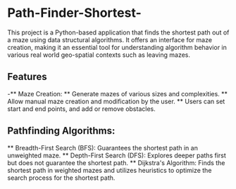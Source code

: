 # Path-Finder-Shortest-
This project is a Python-based application that finds the shortest path out of a maze using data structural algorithms. It offers an interface for maze creation, making it an essential tool for understanding algorithm behavior in various real world geo-spatial contexts such as leaving mazes.

## Features
-** Maze Creation:
** Generate mazes of various sizes and complexities.
** Allow manual maze creation and modification by the user.
** Users can set start and end points, and add or remove obstacles.

## Pathfinding Algorithms:
** Breadth-First Search (BFS): Guarantees the shortest path in an unweighted maze.
** Depth-First Search (DFS): Explores deeper paths first but does not guarantee the shortest path.
** Dijkstra's Algorithm: Finds the shortest path in weighted mazes and utilizes heuristics to optimize the search process for the shortest path.

